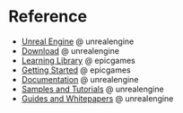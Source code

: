 
# Reference

- [Unreal Engine](https://www.unrealengine.com/en-US) @ unrealengine
- [Download](https://www.unrealengine.com/en-US/download) @ unrealengine
- [Learning Library](https://dev.epicgames.com/community/learning?application=unreal_engine) @ epicgames
- [Getting Started](https://dev.epicgames.com/community/getting-started/unreal-engine/games) @ epicgames
- [Documentation](https://docs.unrealengine.com/5.1/en-US/) @ unrealengine
- [Samples and Tutorials](https://docs.unrealengine.com/5.1/en-US/samples-and-tutorials-for-unreal-engine/) @ unrealengine
- [Guides and Whitepapers](https://www.unrealengine.com/en-US/guides-and-white-papers) @ unrealengine